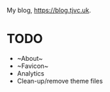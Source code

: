 My blog, <https://blog.tjvc.uk>.

# TODO

* ~About~
* ~Favicon~
* Analytics
* Clean-up/remove theme files
